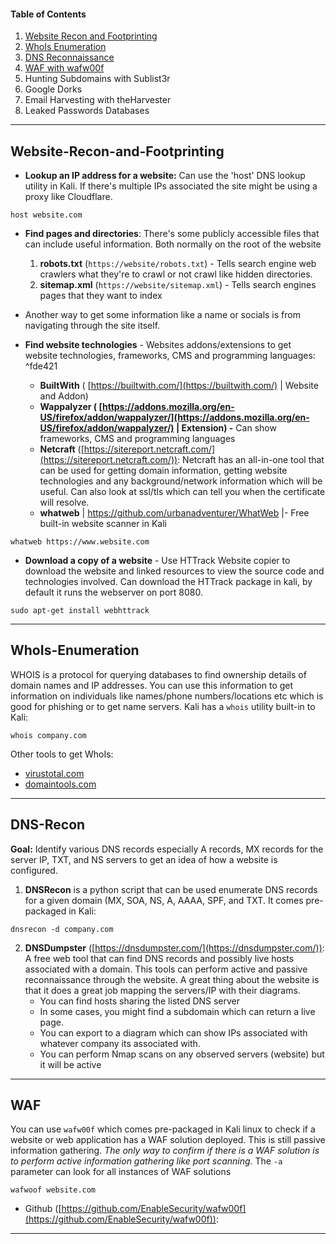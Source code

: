 
#### Table of Contents
1. [Website Recon and Footprinting](b.%20Passive%20Information%20Gathering.md#website-recon-and-footprinting)
2. [WhoIs Enumeration](b.%20Passive%20Information%20Gathering.md#whois-enumeration)
4. [DNS Reconnaissance](b.%20Passive%20Information%20Gathering.md#dns-recon)
5. [WAF with wafw00f](b.%20Passive%20Information%20Gathering.md#WAF)
6. Hunting Subdomains with Sublist3r
7. Google Dorks
8. Email Harvesting with theHarvester
9. Leaked Passwords Databases

---
## Website-Recon-and-Footprinting

- **Lookup an IP address for a website:** Can use the 'host' DNS lookup utility in Kali. If there's multiple IPs associated the site might be using a proxy like Cloudflare.
```
host website.com
```

- **Find pages and directories**: There's some publicly accessible files that can include useful information. Both normally on the root of the website
	1. **robots.txt**  (```https://website/robots.txt```) - Tells search engine web crawlers what they're to crawl or not crawl like hidden directories. 
	2. **sitemap.xml** (```https://website/sitemap.xml```) - Tells search engines pages that they want to index

- Another way to get some information like a name or socials is from navigating through the site itself.
- **Find website technologies** - Websites addons/extensions to get website technologies, frameworks, CMS and programming languages: ^fde421
	- **BuiltWith** ( [https://builtwith.com/](https://builtwith.com/)  | Website and Addon)
	- **Wappalyzer ( [https://addons.mozilla.org/en-US/firefox/addon/wappalyzer/](https://addons.mozilla.org/en-US/firefox/addon/wappalyzer/) | Extension) -** Can show frameworks, CMS and programming languages 
	- **Netcraft** ([https://sitereport.netcraft.com/](https://sitereport.netcraft.com/)): Netcraft has an all-in-one tool that can be used for getting domain information, getting website technologies and any background/network information which will be useful. Can also look at ssl/tls which can tell you when the certificate will resolve.	
	- **whatweb** | https://github.com/urbanadventurer/WhatWeb |- Free built-in website scanner in Kali  

```
whatweb https://www.website.com
```

- **Download a copy of a website** - Use HTTrack Website copier to download the website and linked resources  to view the source code and technologies involved.  Can download the HTTrack package in kali, by default it runs the webserver on port 8080.
```
sudo apt-get install webhttrack
```   

---
## WhoIs-Enumeration

WHOIS is a protocol for querying databases to find ownership details of domain names and IP addresses. You can use this information to get information on individuals like names/phone numbers/locations etc which is good for phishing or to get name servers.  Kali has a ```whois``` utility built-in to Kali:
```
whois company.com
```
Other tools to get WhoIs:
- [virustotal.com](http://virustotal.com)
- [domaintools.com](http://domaintools.com)
---
## DNS-Recon

**Goal:** Identify various DNS records especially A records, MX records for the server IP, TXT, and NS servers to get an idea of how a website is configured. 

1. **DNSRecon** is a python script that can be used enumerate DNS records for a given domain (MX, SOA, NS, A, AAAA, SPF, and TXT. It comes pre-packaged in Kali:

```
dnsrecon -d company.com
```
	
2. **DNSDumpster** ([https://dnsdumpster.com/](https://dnsdumpster.com/)): A free web tool that can find DNS records and possibly live hosts associated with a domain. This tools can perform active and passive reconnaissance through the website. A great thing about the website is that it does a great job mapping the servers/IP with their diagrams.
	- You can find hosts sharing the listed DNS server
	- In some cases, you might find a subdomain which can return a live page.
	- You can export to a diagram which can show IPs associated with whatever company its associated with.
	- You can perform Nmap scans on any observed servers (website) but it will be active

---
## WAF

You can use ```wafw00f``` which comes pre-packaged in Kali linux to check if a website or web application has a WAF solution deployed. This is still passive information gathering. *The only way to confirm if there is a WAF solution is to perform active information gathering like port scanning*. The ```-a``` parameter can look for all instances of WAF solutions

```
wafwoof website.com
```

- Github ([https://github.com/EnableSecurity/wafw00f](https://github.com/EnableSecurity/wafw00f)):
---
